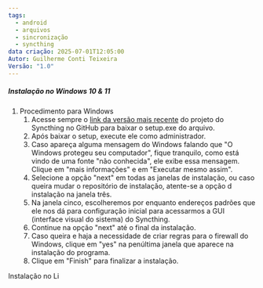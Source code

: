 ```yaml
---
tags:
  - android
  - arquivos
  - sincronização
  - syncthing
data criação: 2025-07-01T12:05:00
Autor: Guilherme Conti Teixeira
Versão: "1.0"
---
```

##### Instalação no Windows 10 & 11
1. Procedimento para Windows
	1. Acesse sempre o [link da versão mais recente](https://github.com/Bill-Stewart/SyncthingWindowsSetup/releases/latest/) do projeto do Syncthing no GitHub para baixar o setup.exe do arquivo.
	2. Após baixar o setup, execute ele como administrador.
	3. Caso apareça alguma mensagem do Windows falando que "O Windows protegeu seu computador", fique tranquilo, como está vindo de uma fonte "não conhecida", ele exibe essa mensagem. Clique em "mais informações" e em "Executar mesmo assim".
	4. Selecione a opção "next" em todas as janelas de instalação, ou caso queira mudar o repositório de instalação, atente-se a opção d instalação na janela três.
	5. Na janela cinco, escolheremos por enquanto endereços padrões que ele nos dá para configuração inicial para acessarmos a GUI (interface visual do sistema) do Syncthing.
	6. Continue na opção "next" até o final da instalação.
	7. Caso queira e haja a necessidade de criar regras para o firewall do Windows, clique em "yes" na penúltima janela que aparece na instalação do programa.
	8. Clique em "Finish" para finalizar a instalação.

Instalação no Li